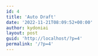 ```yaml
---
id: 4
title: 'Auto Draft'
date: '2022-11-21T08:09:52+00:00'
author: kydoniai
layout: post
guid: 'http://localhost/?p=4'
permalink: '/?p=4'
---
```



